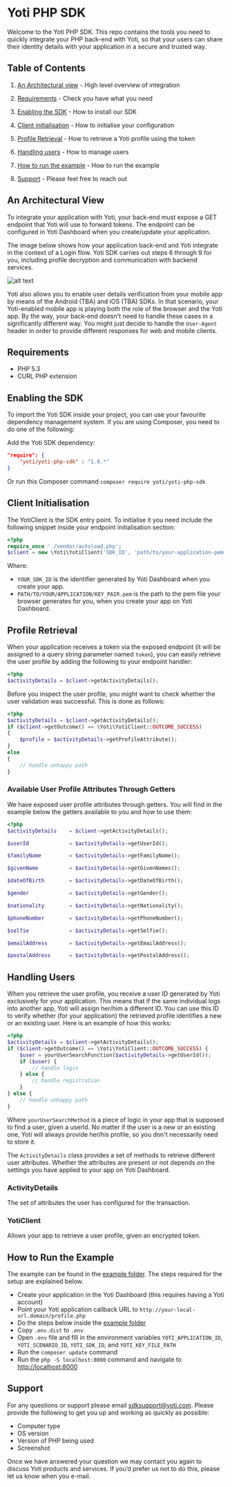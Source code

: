 # Yoti PHP SDK

Welcome to the Yoti PHP SDK. This repo contains the tools you need to quickly integrate your PHP back-end with Yoti, so that your users can share their identity details with your application in a secure and trusted way.

## Table of Contents

1) [An Architectural view](#an-architectural-view) -
High level overview of integration

2) [Requirements](#requirements) -
Check you have what you need

3) [Enabling the SDK](#enabling-the-sdk) -
How to install our SDK

4) [Client initialisation](#client-initialisation) -
How to initialise your configuration

5) [Profile Retrieval](#profile-retrieval) -
How to retrieve a Yoti profile using the token

6) [Handling users](#handling-users) -
How to manage users

7) [How to run the example](#how-to-run-the-example) -
How to run the example

8) [Support](#support) -
Please feel free to reach out

## An Architectural View

To integrate your application with Yoti, your back-end must expose a GET endpoint that Yoti will use to forward tokens.
The endpoint can be configured in Yoti Dashboard when you create/update your application.

The image below shows how your application back-end and Yoti integrate in the context of a Login flow.
Yoti SDK carries out steps 6 through 9 for you, including profile decryption and communication with backend services.

![alt text](login_flow.png "Login flow")

Yoti also allows you to enable user details verification from your mobile app by means of the Android (TBA) and iOS (TBA) SDKs. In that scenario, your Yoti-enabled mobile app is playing both the role of the browser and the Yoti app. By the way, your back-end doesn't need to handle these cases in a significantly different way. You might just decide to handle the `User-Agent` header in order to provide different responses for web and mobile clients.

## Requirements

* PHP 5.3
* CURL PHP extension

## Enabling the SDK

To import the Yoti SDK inside your project, you can use your favourite dependency management system.
If you are using Composer, you need to do one of the following:

Add the Yoti SDK dependency:

```json
"require": {
    "yoti/yoti-php-sdk" : "1.0.*"
}
```

Or run this Composer command
`composer require yoti/yoti-php-sdk`

## Client Initialisation

The YotiClient is the SDK entry point. To initialise it you need include the following snippet inside your endpoint initialisation section:

```php
<?php
require_once './vendor/autoload.php';
$client = new \Yoti\YotiClient('SDK_ID', 'path/to/your-application-pem-file.pem');
```

Where:

* `YOUR_SDK_ID` is the identifier generated by Yoti Dashboard when you create your app.
* `PATH/TO/YOUR/APPLICATION/KEY_PAIR.pem` is the path to the pem file your browser generates for you, when you create your app on Yoti Dashboard.

## Profile Retrieval

When your application receives a token via the exposed endpoint (it will be assigned to a query string parameter named `token`), you can easily retrieve the user profile by adding the following to your endpoint handler:

```php
<?php
$activityDetails = $client->getActivityDetails();
```

Before you inspect the user profile, you might want to check whether the user validation was successful.
This is done as follows:

```php
<?php
$activityDetails = $client->getActivityDetails();
if ($client->getOutcome() == \Yoti\YotiClient::OUTCOME_SUCCESS)
{
    $profile = $activityDetails->getProfileAttribute();
}
else
{
    // handle unhappy path
}
```

### Available User Profile Attributes Through Getters

We have exposed user profile attributes through getters. You will find in the example below the getters available to you and how to use them:

```php
<?php
$activityDetails    = $client->getActivityDetails();

$userId             = $activityDetails->getUserId();

$familyName         = $activityDetails->getFamilyName();

$givenName          = $activityDetails->getGivenNames();

$dateOfBirth        = $activityDetails->getDateOfBirth();

$gender             = $activityDetails->getGender();

$nationality        = $activityDetails->getNationality();

$phoneNumber        = $activityDetails->getPhoneNumber();

$selfie             = $activityDetails->getSelfie();

$emailAddress       = $activityDetails->getEmailAddress();

$postalAddress      = $activityDetails->getPostalAddress();
```

## Handling Users

When you retrieve the user profile, you receive a user ID generated by Yoti exclusively for your application.
This means that if the same individual logs into another app, Yoti will assign her/him a different ID.
You can use this ID to verify whether (for your application) the retrieved profile identifies a new or an existing user.
Here is an example of how this works:

```php
<?php
$activityDetails = $client->getActivityDetails();
if ($client->getOutcome() == \Yoti\YotiClient::OUTCOME_SUCCESS) {
    $user = yourUserSearchFunction($activityDetails->getUserId());
    if ($user) {
        // handle login
    } else {
        // handle registration
    }
} else {
    // handle unhappy path
}
```

Where `yourUserSearchMethod` is a piece of logic in your app that is supposed to find a user, given a userId.
No matter if the user is a new or an existing one, Yoti will always provide her/his profile, so you don't necessarily need to store it.

The `ActivityDetails` class provides a set of methods to retrieve different user attributes. Whether the attributes are present or not depends on the settings you have applied to your app on Yoti Dashboard.

### ActivityDetails

The set of attributes the user has configured for the transaction.

### YotiClient

Allows your app to retrieve a user profile, given an encrypted token.

## How to Run the Example

The example can be found in the [example folder](https://github.com/getyoti/php/tree/master/example). The steps required for the setup are explained below.

* Create your application in the Yoti Dashboard (this requires having a Yoti account)
* Point your Yoti application callback URL to `http://your-local-url.domain/profile.php`
* Do the steps below inside the [example folder](https://github.com/getyoti/php/tree/master/example)
* Copy `.env.dist` to `.env`
* Open `.env` file and fill in the environment variables `YOTI_APPLICATION_ID`, `YOTI_SCENARIO_ID`, `YOTI_SDK_ID`, and `YOTI_KEY_FILE_PATH`
* Run the `composer update` command
* Run the `php -S localhost:8000` command and navigate to [http://localhost:8000](http://localhost:8000)

## Support

For any questions or support please email [sdksupport@yoti.com](mailto:sdksupport@yoti.com).
Please provide the following to get you up and working as quickly as possible:

* Computer type
* OS version
* Version of PHP being used
* Screenshot

Once we have answered your question we may contact you again to discuss Yoti products and services. If you’d prefer us not to do this, please let us know when you e-mail.
